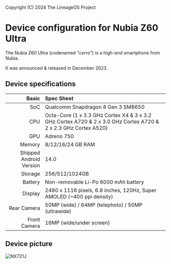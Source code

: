 Copyright (C) 2024 The LineageOS Project

Device configuration for Nubia Z60 Ultra
=========================================

The Nubia Z60 Ultra (codenamed _"cerro"_) is a high-end smartphone from Nubia.

It was announced & released in December 2023.

## Device specifications

Basic   | Spec Sheet
-------:|:-------------------------
SoC     | Qualcomm Snapdragon 8 Gen 3 SM8650
CPU     | Octa-Core (1 x 3.3 GHz Cortex X4 & 3 x 3.2 GHz Cortex A720 & 2 x 3.0 GHz Cortex A720 & 2 x 2.3 GHz Cortex A520)
GPU     | Adreno 750
Memory  | 8/12/16/24 GB RAM
Shipped Android Version | 14.0
Storage | 256/512/1024GB
Battery | Non-removable Li-Po 6000 mAh battery
Display | 2480 x 1116 pixels, 6.8 inches, 120Hz, Super AMOLED (~400 ppi density)
Rear Camera  | 50MP (wide) / 64MP (telephoto) / 50MP (ultrawide)
Front Camera | 16MP (wide/under screen)

## Device picture
![NX721J](https://oss.static.nubia.cn/active/669f57f70221b15.png "NX721J")